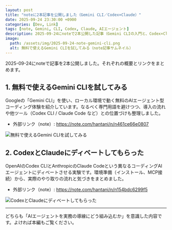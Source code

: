 ```yaml
---
layout: post
title: "noteに2本記事を公開しました（Gemini CLI／Codex×Claude）"
date: 2025-09-24 23:30:00 +0900
categories: [Dev, Link]
tags: [note, Gemini, CLI, Codex, Claude, AIエージェント]
description: 2025-09-24にnoteで2本公開した記事（Gemini CLIの入門と、Codex×Claudeのディベート実験）をブログでまとめて紹介します。
image:
  path: /assets/img/2025-09-24-note-gemini-cli.png
  alt: 無料で使えるGemini CLIを試してみる（note記事サムネイル）
---
```


2025-09-24にnoteで記事を2本公開しました。それぞれの概要とリンクをまとめます。

## 1. 無料で使えるGemini CLIを試してみる

Googleの「Gemini CLI」を使い、ローカル環境で動く無料のAIエージェント型コーディング体験を紹介しています。なるべく専門用語を避けつつ、導入の流れや他ツール（Codex CLI / Claude Code など）との位置づけも整理しました。

- 外部リンク（note）: https://note.com/hantani/n/n461ce66e0807

![無料で使えるGemini CLIを試してみる](https://assets.st-note.com/production/uploads/images/217646641/rectangle_large_type_2_0404d3033513c00d90275d8f021656c8.png?fit=bounds&quality=85&width=1280)

## 2. CodexとClaudeにディベートしてもらった

OpenAIのCodex CLIとAnthropicのClaude Codeという異なるコーディングAIエージェントにディベートさせる実験です。環境準備（インストール、MCP接続）から、実際のやり取りの流れと気づきをまとめました。

- 外部リンク（note）: https://note.com/hantani/n/n154bdc6299f5

![CodexとClaudeにディベートしてもらった](https://assets.st-note.com/production/uploads/images/217524870/rectangle_large_type_2_bf551311dfc043f9935b7143e9e8a926.png?fit=bounds&quality=85&width=1280)

---

どちらも「AIエージェントを実務の導線にどう組み込むか」を意識した内容です。よければ本編もご覧ください。
